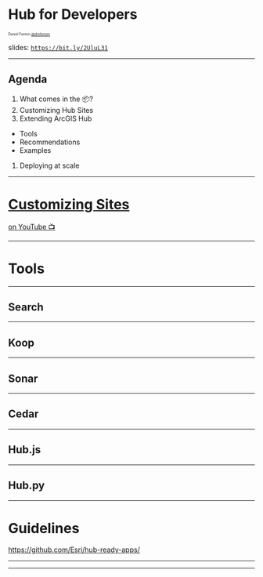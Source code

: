 <!-- .slide: data-background-size="cover" style="padding-left: 80px" data-background="../../template/img/2019/devsummit/bg-1.png" -->

<h1 style="text-align: left; font-size: 2em;">Hub for Developers</h1>
  <p style="text-align: left; font-size: .5em;">Daniel Fenton
  <a href="https://github.com/dmfenton" target="_blank">@dmfenton</a></p>
  <p style="font-size: 1em;">slides: <a href="https://bit.ly/2UluL31"><code>https://bit.ly/2UluL31</code></a>

---

<!-- .slide: data-background="../../template/img/2019/devsummit/bg-2.png" -->

## Agenda

1. What comes in the 📦?
1. Customizing Hub Sites
1. Extending ArcGIS Hub
  * Tools
  * Recommendations
  * Examples
1. Deploying at scale

---

<!-- .slide: data-background="../../template/img/2019/devsummit/bg-3.png" -->

# [Customizing Sites](https://hub.arcgis.com/pages/site-customization)

[on YouTube 📺](https://www.youtube.com/watch?v=MZG180zQ2Es)
<aside class="notes">
</aside>

---

<!-- .slide: data-background="../../template/img/2019/devsummit/bg-3.png" -->

# Tools

<aside class="notes">
</aside>

---

<!-- .slide: data-background="../../template/img/2019/devsummit/bg-3.png" -->

## Search

<aside class="notes">
</aside>

---

<!-- .slide: data-background="../../template/img/2019/devsummit/bg-3.png" -->

## Koop

<aside class="notes">
</aside>

---

<!-- .slide: data-background="../../template/img/2019/devsummit/bg-3.png" -->

## Sonar

<aside class="notes">
</aside>

---

<!-- .slide: data-background="../../template/img/2019/devsummit/bg-3.png" -->

## Cedar

<aside class="notes">
</aside>

---

<!-- .slide: data-background="../../template/img/2019/devsummit/bg-3.png" -->

## Hub.js

<aside class="notes">
</aside>

---

<!-- .slide: data-background="../../template/img/2019/devsummit/bg-3.png" -->

## Hub.py

<aside class="notes">
</aside>

---

<!-- .slide: data-background="../../template/img/2019/devsummit/bg-3.png" -->

# Guidelines

https://github.com/Esri/hub-ready-apps/

<aside class="notes">
</aside>

---

<!-- .slide: data-background="../../template/img/2019/devsummit/bg-rating.png" -->

---

<!-- .slide: data-background="../../template/img/2019/devsummit/bg-esri.png" -->